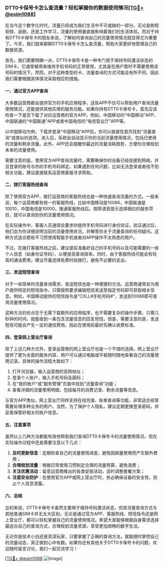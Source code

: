 ### DTT0卡保号卡怎么查流量？轻松掌握你的数据使用情况[[TG💪+ @esim1088](https://t.me/s/esim1088)]

在当今这个数字化时代，流量已经成为我们生活中不可或缺的一部分。无论是刷短视频、追剧，还是工作学习，流量的使用量直接影响着我们的生活体验。而对于持有DTT0卡保号卡的朋友来说，了解如何查询自己的流量使用情况就显得尤为重要了。今天，我们就来聊聊DTT0卡保号卡怎么查流量，帮助大家更好地管理自己的数据资源。

首先，我们需要明确一点，DTT0卡保号卡是一种专门用于保持号码激活状态的SIM卡。它通常被用来维持手机号码的正常使用，尤其是在用户暂时不需要使用该号码的情况下。然而，对于这种类型的卡，流量查询的方式可能会有所不同，因此我们需要根据具体情况采取相应的措施。

#### 一、通过官方APP查询

大多数运营商都会提供官方的手机应用程序，这些APP不仅可以帮助用户查询流量使用情况，还能提供其他实用的服务功能。如果你持有DTT0卡保号卡，首先应该检查一下是否下载了对应运营商的官方APP。例如，中国移动的“中国移动”APP、中国联通的“中国联通”APP或者中国电信的“电信营业厅”APP等。

以中国移动为例，下载并登录“中国移动”APP后，你可以直接在首页找到“流量查询”或类似的选项。进入后，系统会自动显示你的当前流量使用情况，包括已使用的流量和剩余流量。此外，APP还会提醒你最近的流量消耗趋势，方便你合理规划未来的流量使用。

需要注意的是，使用官方APP查询流量时，需要确保你的设备已经连接到网络，并且登录的账号与你的手机号码绑定。如果遇到任何问题，比如无法登录或者找不到相关功能，建议直接联系运营商客服寻求帮助。

#### 二、拨打客服热线查询

除了使用官方APP，拨打运营商的客服热线也是一种快速查询流量的方式。一般来说，每个运营商都有统一的客服热线，比如中国移动是10086，中国联通是10010，中国电信是10000。拨通客服热线后，按照语音提示选择相应的服务项目，就可以查询到你的流量使用情况。

在实际操作中，客服人员通常会要求你提供手机号码进行身份验证。验证通过后，他们会为你详细说明当前的流量使用状况，并解答你关于流量查询的任何疑问。这种方式适合那些不习惯使用智能手机或者对APP操作不太熟悉的用户。

不过，在拨打客服热线之前，建议提前准备好自己的手机号码以及可能需要的一些个人信息（如身份证号码），以便提高查询效率。同时，由于客服热线可能会有较高的通话费用，建议尽量选择免费时段拨打，避免不必要的支出。

#### 三、发送短信查询

对于一些简单的流量查询需求，发送短信也是一种便捷的方法。运营商通常会为用户提供特定的短信指令，只需按照要求编辑短信发送至指定号码即可获取相关信息。例如，中国移动提供的短信指令是“CXLL#手机号码#”，发送到10086即可查询流量使用情况。

这种方法的优点在于无需下载额外的应用程序，也不需要复杂的操作步骤。只需几秒钟的时间，就能收到一条包含流量信息的回复短信。但是，需要注意的是，发送短信可能会产生一定的通信费用，因此在使用前最好先确认收费标准。

#### 四、登录网上营业厅查询

除了上述几种方式外，登录运营商的网上营业厅也是一个不错的选择。网上营业厅提供了更为全面的服务内容，用户可以通过电脑或平板随时随地查看自己的流量使用记录。具体的操作流程大致如下：

1. 打开浏览器，输入运营商的官网地址；
2. 登录个人账户，输入手机号码及密码；
3. 在“我的账户”或“服务管理”页面中找到“流量查询”功能；
4. 查看详细的流量使用明细，包括每月的消费记录、剩余流量等信息。

与官方APP类似，网上营业厅同样支持在线充值、账单查询等功能，非常适合经常需要处理多种业务的用户。当然，为了保护个人隐私，建议定期更换登录密码，并妥善保管好相关的账户信息。

#### 五、注意事项

虽然以上几种方法都能有效地帮助我们查询DTT0卡保号卡的流量使用情况，但在实际操作过程中还是需要注意以下几点：

1. **及时更新信息**：定期检查自己的流量使用进度，避免因超量使用而产生额外费用；
2. **合理规划流量**：根据日常使用习惯制定合理的流量预算，避免浪费；
3. **关注优惠活动**：留意运营商推出的各类促销活动，适时调整套餐方案；
4. **注意安全防护**：在使用官方APP或网上营业厅时，务必确保设备的安全性，防止个人信息泄露。

#### 六、总结

总的来说，DTT0卡保号卡虽然主要用于维持号码激活状态，但其流量查询方式与其他普通SIM卡并无太大区别。无论是通过官方APP、客服热线、短信指令还是网上营业厅，都可以轻松掌握自己的流量使用情况。希望大家能够根据自身需求选择最适合自己的查询方式，合理规划流量资源，享受更加顺畅的数字生活。

无论你是技术小白还是资深玩家，只要掌握了正确的查询方法，就能随时掌控自己的流量动态，真正做到心中有数。如果你还有其他关于DTT0卡保号卡的问题，欢迎随时留言讨论，我们一起交流学习！

[[TG💪+ @esim1088](https://t.me/s/esim1088) ![Image](https://i.postimg.cc/4NQfJmqS/Snipaste-2025-05-13-00-14-12.png)]